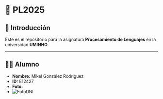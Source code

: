 # 📌 PL2025

## 📖 Introducción
Este es el repositorio para la asignatura **Procesamiento de Lenguajes** en la universidad **UMINHO**.

---

## 👨‍🎓 Alumno

- **Nombre:** Mikel Gonzalez Rodriguez  
- **ID:** E12427  
- **Foto:**
- ![FotoDNI](https://github.com/user-attachments/assets/1b114421-9ad7-489d-8ee1-69710e8840ff)



